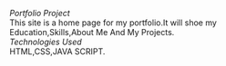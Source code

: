 *Portfolio Project*<br>
  This site is a home page for my portfolio.It will shoe my Education,Skills,About Me And My Projects.<br>
 *Technologies Used*<br>
  HTML,CSS,JAVA SCRIPT.
